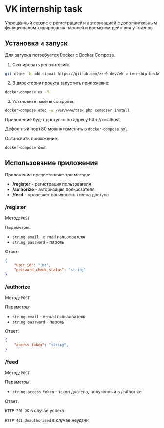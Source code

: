 # VK internship task

Упрощённый сервис с регистрацией и авторизацией с дополнительным функционалом хэширования паролей и временем действия у токенов

## Установка и запуск

Для запуска потребуется Docker с Docker Compose.

1. Скопировать репозиторий:
```bash
git clone -b additional https://github.com/zer0-dev/vk-internship-backend.git
```

2. В директории проекта запустить приложение:
```bash
docker-compose up -d
```

3. Установить пакеты composer:
```bash
docker-compose exec -w /var/www/task php composer install
```

Приложение будет доступно по адресу http://localhost

Дефолтный порт 80 можно изменить в `docker-compose.yml`.

Остановить приложение:
```bash
docker-compose down
```

## Использование приложения

Приложение предоставляет три метода:
- **/register** - регистрация пользователя
- **/authorize** - авторизация пользователя
- **/feed** - проверяет валидность токена доступа

### /register

Метод: `POST`

Параметры:
- `string email` - e-mail пользователя
- `string password` - пароль

Ответ:
```json
{
    "user_id": "int",
    "password_check_status": "string"
}
```

### /authorize

Метод: `POST`

Параметры:
- `string email` - e-mail пользователя
- `string password` - пароль

Ответ:
```json
{
    "access_token": "string",
}
```

### /feed

Метод: `POST`

Параметры:
- `string access_token` - токен доступа, полученный в /authorize

Ответ:

`HTTP 200 OK` в случае успеха

`HTTP 401 Unauthorized` в случае неудачи
